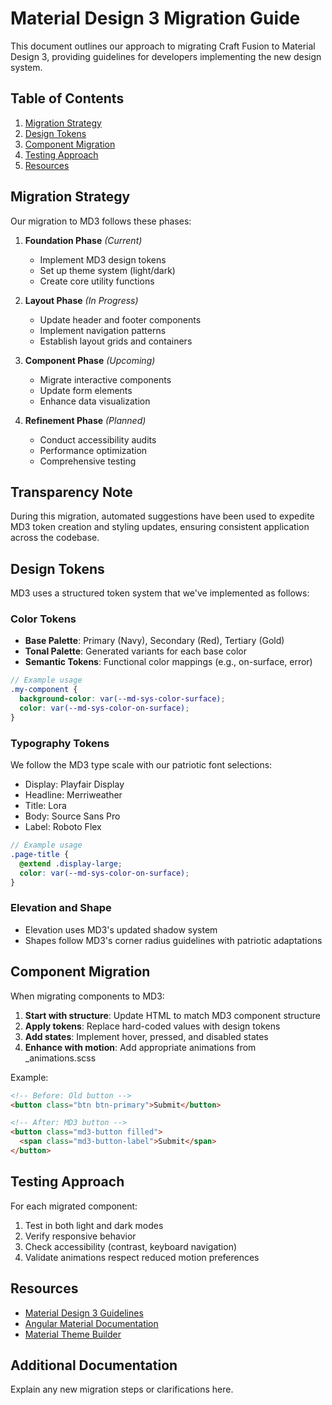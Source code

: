 # Material Design 3 Migration Guide

This document outlines our approach to migrating Craft Fusion to Material Design 3, providing guidelines for developers implementing the new design system.

## Table of Contents
1. [Migration Strategy](#migration-strategy)
2. [Design Tokens](#design-tokens)
3. [Component Migration](#component-migration)
4. [Testing Approach](#testing-approach)
5. [Resources](#resources)

## Migration Strategy

Our migration to MD3 follows these phases:

1. **Foundation Phase** *(Current)*
   - Implement MD3 design tokens
   - Set up theme system (light/dark)
   - Create core utility functions

2. **Layout Phase** *(In Progress)*
   - Update header and footer components
   - Implement navigation patterns
   - Establish layout grids and containers

3. **Component Phase** *(Upcoming)*
   - Migrate interactive components
   - Update form elements
   - Enhance data visualization

4. **Refinement Phase** *(Planned)*
   - Conduct accessibility audits
   - Performance optimization
   - Comprehensive testing

## Transparency Note
During this migration, automated suggestions have been used to expedite MD3 token creation and styling updates, ensuring consistent application across the codebase.

## Design Tokens

MD3 uses a structured token system that we've implemented as follows:

### Color Tokens

- **Base Palette**: Primary (Navy), Secondary (Red), Tertiary (Gold)
- **Tonal Palette**: Generated variants for each base color
- **Semantic Tokens**: Functional color mappings (e.g., on-surface, error)

```scss
// Example usage
.my-component {
  background-color: var(--md-sys-color-surface);
  color: var(--md-sys-color-on-surface);
}
```

### Typography Tokens

We follow the MD3 type scale with our patriotic font selections:

- Display: Playfair Display
- Headline: Merriweather
- Title: Lora
- Body: Source Sans Pro
- Label: Roboto Flex

```scss
// Example usage
.page-title {
  @extend .display-large;
  color: var(--md-sys-color-on-surface);
}
```

### Elevation and Shape

- Elevation uses MD3's updated shadow system
- Shapes follow MD3's corner radius guidelines with patriotic adaptations

## Component Migration

When migrating components to MD3:

1. **Start with structure**: Update HTML to match MD3 component structure
2. **Apply tokens**: Replace hard-coded values with design tokens
3. **Add states**: Implement hover, pressed, and disabled states
4. **Enhance with motion**: Add appropriate animations from _animations.scss

Example:

```html
<!-- Before: Old button -->
<button class="btn btn-primary">Submit</button>

<!-- After: MD3 button -->
<button class="md3-button filled">
  <span class="md3-button-label">Submit</span>
</button>
```

## Testing Approach

For each migrated component:

1. Test in both light and dark modes
2. Verify responsive behavior
3. Check accessibility (contrast, keyboard navigation)
4. Validate animations respect reduced motion preferences

## Resources

- [Material Design 3 Guidelines](https://m3.material.io/)
- [Angular Material Documentation](https://material.angular.io/)
- [Material Theme Builder](https://m3.material.io/theme-builder)

## Additional Documentation
Explain any new migration steps or clarifications here.
